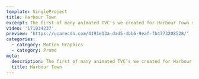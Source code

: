 ```yaml
---
template: SingleProject
title: Harbour Town
excerpt: The first of many animated TVC’s we created for Harbour Town shopping centre.
video: '171034237'
preview: 'https://ucarecdn.com/4191e13a-dad5-4bb6-9eaf-fb4773208528/'
categories:
  - category: Motion Graphics
  - category: Promo
meta:
  description: The first of many animated TVC’s we created for Harbour Town shopping centre.
  title: Harbour Town
---
```

